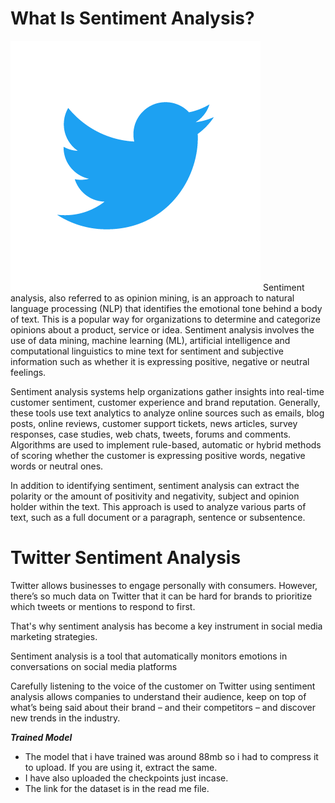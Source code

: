 # What Is Sentiment Analysis?
![image](https://github.com/rahulrao9/Twitter-Sentiment-Analysis/blob/main/twitter.png)
Sentiment analysis, also referred to as opinion mining, is an approach to natural language processing (NLP) that identifies the emotional tone behind a body of text. This is a popular way for organizations to determine and categorize opinions about a product, service or idea. Sentiment analysis involves the use of data mining, machine learning (ML), artificial intelligence and computational linguistics to mine text for sentiment and subjective information such as whether it is expressing positive, negative or neutral feelings.

Sentiment analysis systems help organizations gather insights into real-time customer sentiment, customer experience and brand reputation. Generally, these tools use text analytics to analyze online sources such as emails, blog posts, online reviews, customer support tickets, news articles, survey responses, case studies, web chats, tweets, forums and comments. Algorithms are used to implement rule-based, automatic or hybrid methods of scoring whether the customer is expressing positive words, negative words or neutral ones.

In addition to identifying sentiment, sentiment analysis can extract the polarity or the amount of positivity and negativity, subject and opinion holder within the text. This approach is used to analyze various parts of text, such as a full document or a paragraph, sentence or subsentence.

# Twitter Sentiment Analysis

Twitter allows businesses to engage personally with consumers. However, there’s so much data on Twitter that it can be hard for brands to prioritize which tweets or mentions to respond to first.

That's why sentiment analysis has become a key instrument in social media marketing strategies.

Sentiment analysis is a tool that automatically monitors emotions in conversations on social media platforms

Carefully listening to the voice of the customer on Twitter using sentiment analysis allows companies to understand their audience, keep on top of what’s being said about their brand – and their competitors – and discover new trends in the industry.

***Trained Model***
* The model that i have trained was around 88mb so i had to compress it to upload. If you are using it, extract the same.
* I have also uploaded the checkpoints just incase.
* The link for the dataset is in the read me file.
